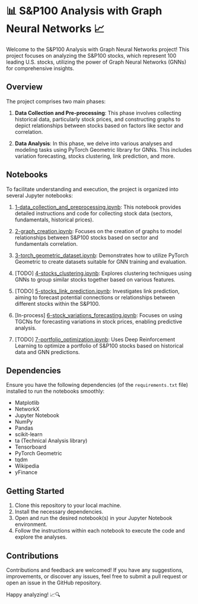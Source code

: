 # 📊 S&P100 Analysis with Graph Neural Networks 📈
Welcome to the S&P100 Analysis with Graph Neural Networks project! This project focuses on analyzing the S&P100 stocks, which represent 100 leading U.S. stocks, utilizing the power of Graph Neural Networks (GNNs) for comprehensive insights.

## Overview
The project comprises two main phases:

1. **Data Collection and Pre-processing**: This phase involves collecting historical data, particularly stock prices, and constructing graphs to depict relationships between stocks based on factors like sector and correlation.

2. **Data Analysis**: In this phase, we delve into various analyses and modeling tasks using PyTorch Geometric library for GNNs. This includes variation forecasting, stocks clustering, link prediction, and more.

## Notebooks
To facilitate understanding and execution, the project is organized into several Jupyter notebooks:

1. [1-data_collection_and_preprocessing.ipynb](https://github.com/timothewt/SP100_Analysis_with_GNNs/blob/master/notebooks/1-data_collection_and_preprocessing.ipynb): This notebook provides detailed instructions and code for collecting stock data (sectors, fundamentals, historical prices).

2. [2-graph_creation.ipynb](https://github.com/timothewt/SP100_Analysis_with_GNNs/blob/master/2-graph_creation.ipynb): Focuses on the creation of graphs to model relationships between S&P100 stocks based on sector and fundamentals correlation.

3. [3-torch_geometric_dataset.ipynb](https://github.com/timothewt/SP100_Analysis_with_GNNs/blob/master/3-torch_geometric_dataset.ipynb): Demonstrates how to utilize PyTorch Geometric to create datasets suitable for GNN training and evaluation.

4. [TODO] [4-stocks_clustering.ipynb](https://github.com/timothewt/SP100_Analysis_with_GNNs/blob/master/4-stocks_clustering.ipynb): Explores clustering techniques using GNNs to group similar stocks together based on various features.

5. [TODO] [5-stocks_link_prediction.ipynb](https://github.com/timothewt/SP100_Analysis_with_GNNs/blob/master/5-stocks_link_prediction.ipynb): Investigates link prediction, aiming to forecast potential connections or relationships between different stocks within the S&P100.

6. [In-process] [6-stock_variations_forecasting.ipynb](https://github.com/timothewt/SP100_Analysis_with_GNNs/blob/master/6-stock_variations_forecasting.ipynb): Focuses on using TGCNs for forecasting variations in stock prices, enabling predictive analysis.

7. [TODO] [7-portfolio_optimization.ipynb](https://github.com/timothewt/SP100_Analysis_with_GNNs/blob/master/7-portfolio_optimization.ipynb): Uses Deep Reinforcement Learning to optimize a portfolio of S&P100 stocks based on historical data and GNN predictions.

## Dependencies
Ensure you have the following dependencies (of the `requirements.txt` file) installed to run the notebooks smoothly:
- Matplotlib
- NetworkX
- Jupyter Notebook
- NumPy
- Pandas
- scikit-learn
- ta (Technical Analysis library)
- Tensorboard
- PyTorch Geometric
- tqdm
- Wikipedia
- yFinance

## Getting Started
1. Clone this repository to your local machine.
2. Install the necessary dependencies.
3. Open and run the desired notebook(s) in your Jupyter Notebook environment.
4. Follow the instructions within each notebook to execute the code and explore the analyses.

## Contributions
Contributions and feedback are welcomed!
If you have any suggestions, improvements,
or discover any issues, feel free to submit a pull request or open an issue in the GitHub repository.

Happy analyzing! 📈🔍
